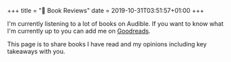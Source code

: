 +++
title = ":book: Book Reviews"
date = 2019-10-31T03:51:57+01:00
+++

I'm currently listening to a lot of books on Audible.
If you want to know what I'm currently up to you can add me on [Goodreads](https://www.goodreads.com/user/show/72344845-niklas-heer).

This page is to share books I have read and my opinions including key takeaways with you.
